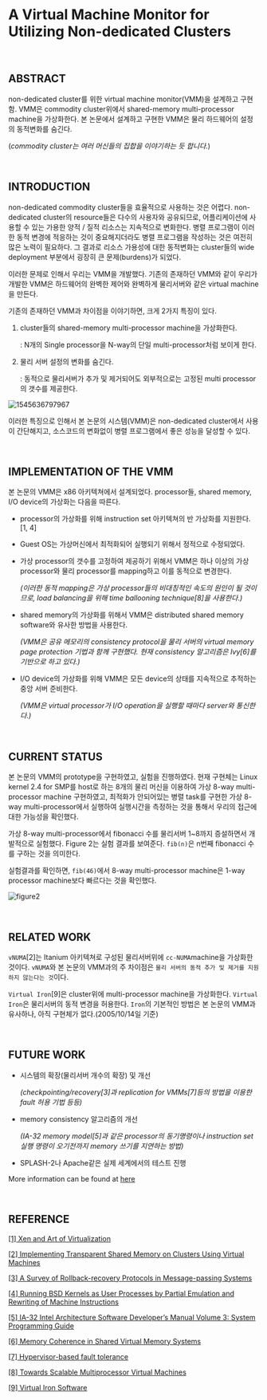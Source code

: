 # A Virtual Machine Monitor for Utilizing Non-dedicated Clusters

​    

## ABSTRACT

non-dedicated cluster를 위한 virtual machine monitor(VMM)을 설계하고 구현함. VMM은 commodity cluster위에서 shared-memory multi-processor machine을 가상화한다. 본 논문에서 설계하고 구현한 VMM은 물리 하드웨어의 설정의 동적변화를 숨긴다. 

(*commodity cluster는 여러 머신들의 집합을 이야기하는 듯 합니다.*)

​    

## INTRODUCTION

non-dedicated commodity cluster들을 효율적으로 사용하는 것은 어렵다. non-dedicated cluster의 resource들은 다수의 사용자와 공유되므로, 어플리케이션에 사용할 수 있는 가용한 양적 / 질적 리소스는 지속적으로 변화한다. 병렬 프로그램이 이러한 동적 변경에 적응하는 것이 중요해지더라도 병렬 프로그램을 작성하는 것은 여전히 많은 노력이 필요하다. 그 결과로 리소스 가용성에 대한 동적변화는 cluster들의 wide deployment 부분에서 굉장히 큰 문제(burdens)가 되었다.



이러한 문제로 인해서 우리는 VMM을 개발했다. 기존의 존재하던 VMM와 같이 우리가 개발한 VMM은 하드웨어의 완벽한 제어와 완벽하게 물리서버와 같은 virtual machine을 만든다.



기존의 존재하던 VMM과 차이점을 이야기하면, 크게 2가지 특징이 있다.



1. cluster들의 shared-memory multi-processor machine을 가상화한다.

   : N개의 Single processor을 N-way의 단일 multi-processor처럼 보이게 한다.

2. 물리 서버 설정의 변화를 숨긴다.

   : 동적으로 물리서버가 추가 및 제거되어도 외부적으로는 고정된 multi processor의 갯수를 제공한다.



![1545636797967](C:\Users\KETI-Windows-Martin\AppData\Roaming\Typora\typora-user-images\1545636797967.png)



이러한 특징으로 인해서 본 논문의 시스템(VMM)은 non-dedicated cluster에서 사용이 간단해지고, 소스코드의 변화없이 병렬 프로그램에서 좋은 성능을 달성할 수 있다.

​    

## IMPLEMENTATION OF THE VMM

본 논문의 VMM은 x86 아키텍쳐에서 설계되었다. processor들, shared memory, I/O device의 가상화는 다음을 따른다.



- processor의 가상화를 위해 instruction set 아키텍쳐의 반 가상화를 지원한다. [1, 4]

- Guest OS는 가상머신에서 최적화되어 실행되기 위해서 정적으로 수정되었다.

- 가상 processor의 갯수를 고정하여 제공하기 위해서 VMM은 하나 이상의 가상 processor와 물리 processor를 mapping하고 이를 동적으로 변경한다.

  *(이러한 동적 mapping은 가상 processor들의 비대칭적인 속도의 원인이 될 것이므로, load balancing을 위해 time ballooning technique[8]을 사용한다.)*

- shared memory의 가상화를 위해서 VMM은 distributed shared memory software와 유사한 방법을 사용한다.

  *(VMM은 공유 메모리의 consistency protocol을  물리 서버의 virtual memory page protection 기법과 함께 구현했다. 현재 consistency 알고리즘은 Ivy[6]를 기반으로 하고 있다.)*

- I/O device의 가상화를 위해 VMM은 모든 device의 상태를 지속적으로 추적하는 중앙 서버 준비한다. 

  *(VMM은 virtual processor가 I/O operation을 실행할 때마다 server와 통신한다.)*

​    

  ## CURRENT STATUS

본 논문의 VMM의 prototype을 구현하였고, 실험을 진행하였다. 현재 구현체는 Linux kernel 2.4 for SMP를 host로 하는 8개의 물리 머신을 이용하여 가상 8-way multi-processor machine 구현하였고, 최적화가 안되어있는 병렬 task를 구현한 가상 8-way multi-processor에서 실행하여 실행시간을 측정하는 것을 통해서 우리의 접근에 대한 가능성을 확인했다.



가상 8-way multi-processor에서 fibonacci 수를 물리서버 1~8까지 증설하면서 개발적으로 실험했다. Figure 2는 실험 결과를 보여준다. `fib(n)`은 n번째 fibonacci 수를 구하는 것을 의미한다. 



실험결과를 확인하면, `fib(46)`에서 8-way multi-processor machine은 1-way processor machine보다 빠르다는 것을 확인했다.



![figure2](https://user-images.githubusercontent.com/13328380/50393870-7faf5380-079c-11e9-9c5b-ba3245d5733d.PNG)



​    

## RELATED WORK

`vNUMA`[2]는 Itanium 아키텍쳐로 구성된 물리서버위에 `cc-NUMA`machine을 가상화한 것이다. `vNUMA`와 본 논문의 VMM과의 주 차이점은 `물리 서버의 동적 추가 및 제거를 지원하지 않는다는 것`이다. 



`Virtual Iron`[9]은 cluster위에 multi-processor machine을 가상화한다. `Virtual Iron`은 물리서버의 동적 변경을 허용한다. `Iron`의 기본적인 방법은 본 논문의 VMM과 유사하나, 아직 구현체가 없다.(2005/10/14일 기준)



​    

## FUTURE WORK

- 시스템의 확장(물리서버 개수의 확장) 및 개선

  *(checkpointing/recovery[3]과 replication for VMMs[7]등의 방법을 이용한 fault 허용 기법 등등)*

- memory consistency 알고리즘의 개선

  *(IA-32 memory model[5]과 같은 processor의 동기명령이나 instruction set 실행 명령이 오기전까지 memory 쓰기를 지연하는 방법)*

- SPLASH-2나 Apache같은 실제 세계에서의 테스트 진행



More information can be found at [here](http://web.yl.is.s.u-tokyo.ac.jp/~kaneda/dvm/)



​    

## REFERENCE

[[1] Xen and Art of Virtualization](http://www.cs.yale.edu/homes/yu-minlan/teach/csci599-fall12/papers/xen.pdf)

[[2] Implementing Transparent Shared Memory on Clusters Using Virtual Machines](http://unsworks.unsw.edu.au/fapi/datastream/unsworks:4551/SOURCE1)

[[3] A Survey of Rollback-recovery Protocols in Message-passing Systems](https://www.cs.utexas.edu/~lorenzo/papers/SurveyFinal.pdf)

[[4] Running BSD Kernels as User Processes by Partial Emulation and Rewriting of Machine Instructions](https://www.researchgate.net/publication/41035932_Running_BSD_kernels_as_user_processes_by_partial_emulation_and_rewriting_of_machine_instructions/download)

[[5] IA-32 Intel Architecture Software Developer’s Manual Volume 3: System Programming Guide](http://flint.cs.yale.edu/cs422/doc/24547212.pdf)

[[6] Memory Coherence in Shared Virtual Memory Systems](http://citeseerx.ist.psu.edu/viewdoc/download?doi=10.1.1.80.5091&rep=rep1&type=pdf)

[[7] Hypervisor-based fault tolerance](http://courses.mpi-sws.org/ds-ws18/papers/bressoud-hypervisor.pdf)

[[8] Towards Scalable Multiprocessor Virtual Machines](https://www.usenix.org/legacy/event/vm04/tech/full_papers/uhlig/uhlig.pdf)

[[9] Virtual Iron Software](http://www.virtualiron.com/)